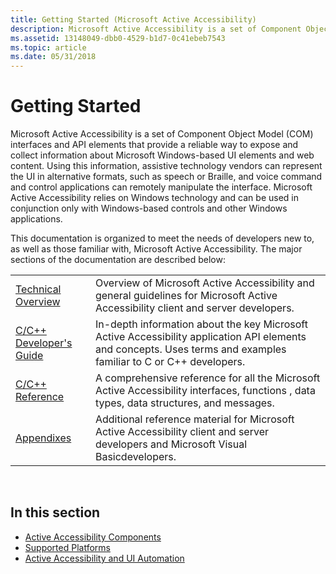 ```yaml
---
title: Getting Started (Microsoft Active Accessibility)
description: Microsoft Active Accessibility is a set of Component Object Model (COM) interfaces and API elements that provide a reliable way to expose and collect information about Microsoft Windows-based UI elements and web content.
ms.assetid: 13148049-dbb0-4529-b1d7-0c41ebeb7543
ms.topic: article
ms.date: 05/31/2018
---
```


# Getting Started

Microsoft Active Accessibility is a set of Component Object Model (COM) interfaces and API elements that provide a reliable way to expose and collect information about Microsoft Windows-based UI elements and web content. Using this information, assistive technology vendors can represent the UI in alternative formats, such as speech or Braille, and voice command and control applications can remotely manipulate the interface. Microsoft Active Accessibility relies on Windows technology and can be used in conjunction only with Windows-based controls and other Windows applications.

This documentation is organized to meet the needs of developers new to, as well as those familiar with, Microsoft Active Accessibility. The major sections of the documentation are described below:



|                                                        |                                                                                                                                                                   |
|--------------------------------------------------------|-------------------------------------------------------------------------------------------------------------------------------------------------------------------|
| [Technical Overview](technical-overview.md)           | Overview of Microsoft Active Accessibility and general guidelines for Microsoft Active Accessibility client and server developers.                                |
| [C/C++ Developer's Guide](c-c---developer-s-guide.md) | In-depth information about the key Microsoft Active Accessibility application API elements and concepts. Uses terms and examples familiar to C or C++ developers. |
| [C/C++ Reference](c-c---reference.md)                 | A comprehensive reference for all the Microsoft Active Accessibility interfaces, functions , data types, data structures, and messages.                           |
| [Appendixes](appendixes.md)                           | Additional reference material for Microsoft Active Accessibility client and server developers and Microsoft Visual Basicdevelopers.                               |



 

## In this section

-   [Active Accessibility Components](sdk-components.md)
-   [Supported Platforms](supported-platforms.md)
-   [Active Accessibility and UI Automation](active-accessibility-and-ui-automation.md)

 

 




